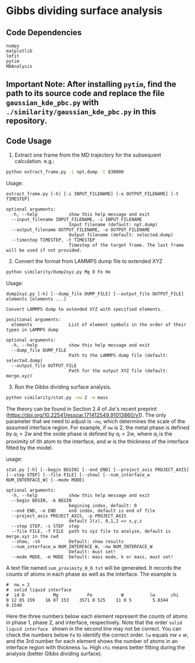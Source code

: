 # Gibbs dividing surface analysis

## Code Dependencies
```
numpy
matplotlib
lmfit
pytim
MDAnalysis
```
## Important Note: After installing `pytim`, find the path to its source code and replace the file `gaussian_kde_pbc.py` with `./similarity/gaussian_kde_pbc.py` in this repository.

## Code Usage
1. Extract one frame from the MD trajectory for the subsequent calculation. e.g.:
```sh
python extract_frame.py -i npt.dump -t 830000
```
Usage:
```
extract_frame.py [-h] [-i INPUT_FILENAME] [-o OUTPUT_FILENAME] [-t TIMESTEP]

optional arguments:
  -h, --help            show this help message and exit
  --input_filename INPUT_FILENAME, -i INPUT_FILENAME
                        Input filename (default: npt.dump)
  --output_filename OUTPUT_FILENAME, -o OUTPUT_FILENAME
                        Output filename (default: selected.dump)
  --timestep TIMESTEP, -t TIMESTEP
                        Timestep of the target frame. The last frame will be used if not provided.
```

2. Convert the format from LAMMPS dump file to extended XYZ
```sh
python similarity/dump2xyz.py Mg O Fe He
```
Usage:
```
dump2xyz.py [-h] [--dump_file DUMP_FILE] [--output_file OUTPUT_FILE] elements [elements ...]

Convert LAMMPS dump to extended XYZ with specified elements.

positional arguments:
  elements              List of element symbols in the order of their types in LAMMPS dump

optional arguments:
  -h, --help            show this help message and exit
  --dump_file DUMP_FILE
                        Path to the LAMMPS dump file (default: selected.dump)
  --output_file OUTPUT_FILE
                        Path for the output XYZ file (default: merge.xyz)
```

3. Run the Gibbs dividing surface analysis.
```sh
python similarity/stat.py -nw 2 -m mass
```
The theory can be found in Section 2.4 of Jie's recent preprint (https://doi.org/10.22541/essoar.171412549.91013860/v1). The only parameter that we need to adjust is `-nw`, which determines the scale of the assumed interface region. For example, if `nw` is 2, the metal phase is defined by $a_i > 2w$ and the oxide phase is defined by $a_i < 2w$, where $a_i$ is the proximity of ith atom to the interface, and $w$ is the thickness of the interface fitted by the model.

usage: 
```
stat.py [-h] [--begin BEGIN] [--end END] [--project_axis PROJECT_AXIS] [--step STEP] [--file FILE] [--show] [--num_interface_w NUM_INTERFACE_W] [--mode MODE]

optional arguments:
  -h, --help            show this help message and exit
  --begin BEGIN, -b BEGIN
                        begining index, default: 0
  --end END, -e END     end index, default is end of file
  --project_axis PROJECT_AXIS, -p PROJECT_AXIS
                        default 2(z), 0,1,2 => x,y,z
  --step STEP, -s STEP  step
  --file FILE, -f FILE  path to xyz file to analyze, default is merge.xyz in the cwd
  --show, -sh           Default: show results
  --num_interface_w NUM_INTERFACE_W, -nw NUM_INTERFACE_W
                        Default: must set!
  --mode MODE, -m MODE  Default: mass mode, k or mass, must set!
```
A text file named `sum_proximity_0_0.txt` will be generated. It records the counts of atoms in each phase as well as the interface. The example is
```
#  nw = 2 
#  solid liquid interface 
#  id O           Mg           Fe           W          lw      chi
0 12 85 159    16 87 153    3571 0 525    11 0 5        5.8344    0.1540
```
Here the three numbers below each element represent the counts of atoms in phase 1, phase 2, and interface, respectively. Note that the order `solid liquid interface ` shown in the second line may not be correct. You can check the numbers below `Fe` to identify the correct order. `lw` equals $nw \times w$, and the 3rd number for each element shows the number of atoms in an interface region with thickness `lw`. High `chi` means better fitting during the analysis (better Gibbs dividing surface).